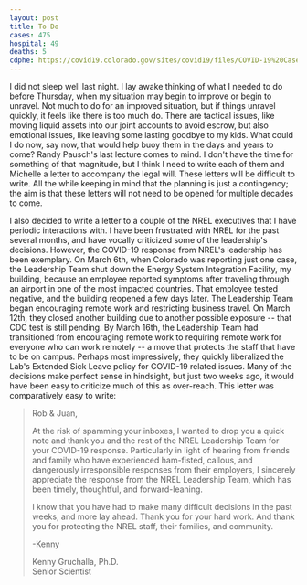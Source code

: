 ```yaml
---
layout: post
title: To Do
cases: 475
hospital: 49
deaths: 5
cdphe: https://covid19.colorado.gov/sites/covid19/files/COVID-19%20Case%20Summary%203_21_20.pdf
---
```


I did not sleep well last night. I lay awake thinking of what I needed to do before Thursday, when my situation may begin to improve or begin to unravel. Not much to do for an improved situation, but if things unravel quickly, it feels like there is too much do. There are tactical issues, like moving liquid assets into our joint accounts to avoid escrow, but also emotional issues, like leaving some lasting goodbye to my kids. What could I do now, say now, that would help buoy them in the days and years to come? Randy Pausch's last lecture comes to mind. I don't have the time for something of that magnitude, but I think I need to write each of them and Michelle a letter to accompany the legal will. These letters will be difficult to write. All the while keeping in mind that the planning is just a contingency; the aim is that these letters will not need to be opened for multiple decades to come. 

I also decided to write a letter to a couple of the NREL executives that I have periodic interactions with. I have been frustrated with NREL for the past several months, and have vocally criticized some of the leadership's decisions. However, the COVID-19 response from NREL's leadership has been exemplary. On March 6th, when Colorado was reporting just one case, the Leadership Team shut down the Energy System Integration Facility, my building, because an employee reported symptoms after traveling through an airport in one of the most impacted countries. That employee tested negative, and the building reopened a few days later. The Leadership Team began encouraging remote work and restricting business travel. On March 12th, they closed another building due to another possible exposure -- that CDC test is still pending. By March 16th, the Leadership Team had transitioned from encouraging remote work to requiring remote work for everyone who can work remotely -- a move that protects the staff that have to be on campus. Perhaps most impressively, they quickly liberalized the Lab's Extended Sick Leave policy for COVID-19 related issues. Many of the decisions make perfect sense in hindsight, but just two weeks ago, it would have been easy to criticize much of this as over-reach. This letter was comparatively easy to write:

> Rob & Juan,
>
> At the risk of spamming your inboxes, I wanted to drop you a quick note and thank you and the rest of the NREL Leadership Team for your COVID-19 response. Particularly in light of hearing from friends and family who have experienced ham-fisted, callous, and dangerously irresponsible responses from their employers, I sincerely appreciate the response from the NREL Leadership Team, which has been timely, thoughtful, and forward-leaning. 
> 
> I know that you have had to make many difficult decisions in the past weeks, and more lay ahead. Thank you for your hard work. And thank you for protecting the NREL staff, their families, and community.
> 
> -Kenny
> 
> Kenny Gruchalla, Ph.D.  
> Senior Scientist
